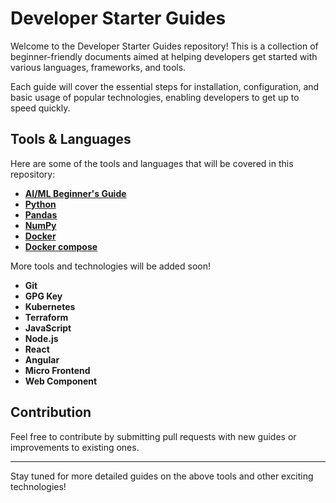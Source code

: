 # Developer Starter Guides

Welcome to the Developer Starter Guides repository! This is a collection of beginner-friendly documents aimed at helping developers get started with various languages, frameworks, and tools.

Each guide will cover the essential steps for installation, configuration, and basic usage of popular technologies, enabling developers to get up to speed quickly.

## Tools & Languages

Here are some of the tools and languages that will be covered in this repository:

- **[AI/ML Beginner's Guide](docs/ai-ml-beginner-guide.md)**
- **[Python](docs/python.md)**
- **[Pandas](docs/pandas.md)**
- **[NumPy](docs/numpy.md)**
- **[Docker](docs/docker.md)**
- **[Docker compose](docs/docker-compose-guide.md)**

More tools and technologies will be added soon!

- **Git**
- **GPG Key**
- **Kubernetes**
- **Terraform**
- **JavaScript**
- **Node.js**
- **React**
- **Angular**
- **Micro Frontend**
- **Web Component**

## Contribution

Feel free to contribute by submitting pull requests with new guides or improvements to existing ones.

---

Stay tuned for more detailed guides on the above tools and other exciting technologies!
